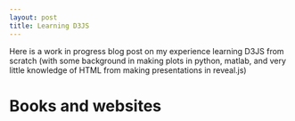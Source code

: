```yaml
---
layout: post
title: Learning D3JS
---
```


Here is a work in progress blog post on my experience learning D3JS from scratch (with some background in making plots in python, matlab, and very little knowledge of HTML from making presentations in reveal.js)

# Books and websites




